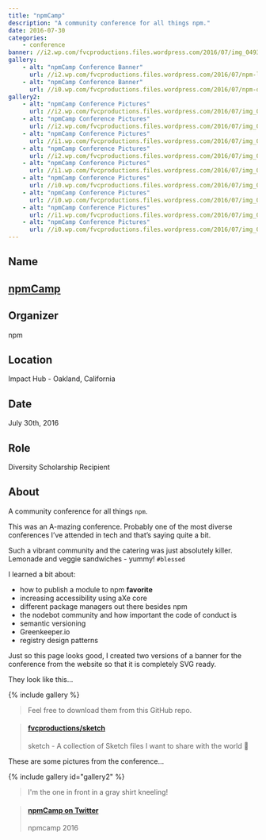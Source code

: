 ```yaml
---
title: "npmCamp"
description: "A community conference for all things npm."
date: 2016-07-30
categories:
    - conference
banner: //i2.wp.com/fvcproductions.files.wordpress.com/2016/07/img_0493.jpg
gallery:
    - alt: "npmCamp Conference Banner"
      url: //i2.wp.com/fvcproductions.files.wordpress.com/2016/07/npm-light.png
    - alt: "npmCamp Conference Banner"
      url: //i0.wp.com/fvcproductions.files.wordpress.com/2016/07/npm-dark.png
gallery2:
    - alt: "npmCamp Conference Pictures"
      url: //i2.wp.com/fvcproductions.files.wordpress.com/2016/07/img_0493.jpg
    - alt: "npmCamp Conference Pictures"
      url: //i2.wp.com/fvcproductions.files.wordpress.com/2016/07/img_0490.jpg
    - alt: "npmCamp Conference Pictures"
      url: //i1.wp.com/fvcproductions.files.wordpress.com/2016/07/img_0478.jpg
    - alt: "npmCamp Conference Pictures"
      url: //i2.wp.com/fvcproductions.files.wordpress.com/2016/07/img_0475.jpg
    - alt: "npmCamp Conference Pictures"
      url: //i1.wp.com/fvcproductions.files.wordpress.com/2016/07/img_0489.jpg
    - alt: "npmCamp Conference Pictures"
      url: //i0.wp.com/fvcproductions.files.wordpress.com/2016/07/img_0474.jpg
    - alt: "npmCamp Conference Pictures"
      url: //i0.wp.com/fvcproductions.files.wordpress.com/2016/07/img_0491.jpg
    - alt: "npmCamp Conference Pictures"
      url: //i1.wp.com/fvcproductions.files.wordpress.com/2016/07/img_0486.jpg
    - alt: "npmCamp Conference Pictures"
      url: //i0.wp.com/fvcproductions.files.wordpress.com/2016/07/img_0496.jpg
---
```


## Name

## <a href="//npm.camp" target="_blank" rel="noopener" title="npmCamp">npmCamp

</a>

## Organizer

npm

## Location

Impact Hub - Oakland, California

## Date

July 30th, 2016

## Role

Diversity Scholarship Recipient

## About

A community conference for all things `npm`.

This was an A-mazing conference. Probably one of the most diverse conferences I’ve attended in tech and that’s saying quite a bit.

Such a vibrant community and the catering was just absolutely killer. Lemonade and veggie sandwiches - yummy! `#blessed`

I learned a bit about:

* how to publish a module to npm **favorite**
* increasing accessibility using aXe core
* different package managers out there besides npm
* the nodebot community and how important the code of conduct is
* semantic versioning
* Greenkeeper.io
* registry design patterns

Just so this page looks good, I created two versions of a banner for the conference from the website so that it is completely SVG ready.

They look like this...

{% include gallery %}

> Feel free to download them from this GitHub repo.

<blockquote class="embedly-card"><h4><a href="//github.com/fvcproductions/sketch">fvcproductions/sketch</a></h4><p>sketch - A collection of Sketch files I want to share with the world 🎨</p></blockquote>

These are some pictures from the conference...

{% include gallery id="gallery2" %}

> I'm the one in front in a gray shirt kneeling!

<blockquote class="embedly-card"><h4><a href="//twitter.com/npmcamp/status/759563526465736704/photo/1">npmCamp on Twitter</a></h4><p>npmcamp 2016</p></blockquote>
